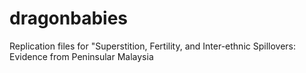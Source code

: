 # dragonbabies
Replication files for "Superstition, Fertility, and Inter-ethnic Spillovers: Evidence from Peninsular Malaysia
